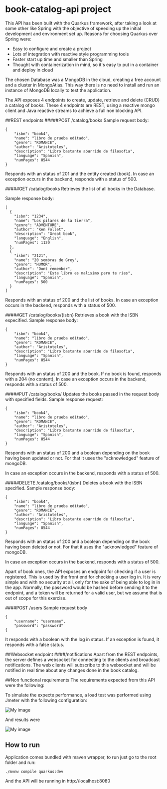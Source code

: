 # book-catalog-api project

This API has been built with the Quarkus framework, after taking a look at some other like Spring with the objective of speeding up the initial
development and environment set up. Reasons for choosing Quarkus over Spring were:
- Easy to configure and create a project
- Lots of integration with reactive style programming tools
- Faster start up time and smaller than Spring
- Thought with containerization in mind, so it's easy to put in a container and deploy in cloud

The chosen Database was a MongoDB in the cloud, creating a free account and a cluster in MongoAtlas. This way there is no need to install and run an instance of MongoDB locally to test the application. 

The API exposes 4 endpoints to create, update, retrieve and delete (CRUD) a catalog of books. These 4 endpoints are REST, using a reactive mongo client and Java reactive streams to achieve a full non blocking API.

##REST endpoints
#####POST /catalog/books
Sample request body:
````
{
    "isbn": "book4",
    "name": "libro de prueba editado",
    "genre": "ROMANCE",
    "author": "Aristoteles",
    "description": "Libro bastante aburrido de filosofia",
    "language": "Spanish",
    "numPages": 8544
}
````
Responds with an status of 201 and the entity created (book). In case an exception occurs in the backend, responds with a status of 500.


#####GET /catalog/books
Retrieves the list of all books in the Database.

Sample response body:
````
[
  {
    "isbn": "1234",
    "name": "Los pilares de la tierra",
    "genre": "ADVENTURE",
    "author": "Ken Follet",
    "description": "Great book",
    "language": "English",
    "numPages": 1120
  },
  {
    "isbn": "2121",
    "name": "20 sombras de Grey",
    "genre": "HUMOR",
    "author": "Dont remember",
    "description": "Este libro es malisimo pero te ries",
    "language": "Spanish",
    "numPages": 500
  }
]
````
Responds with an status of 200 and the list of books. In case an exception occurs in the backend, responds with a status of 500.

#####GET /catalog/books/{isbn}
Retrieves a book with the ISBN especified. 
Sample response body:
````
{
    "isbn": "book4",
    "name": "libro de prueba editado",
    "genre": "ROMANCE",
    "author": "Aristoteles",
    "description": "Libro bastante aburrido de filosofia",
    "language": "Spanish",
    "numPages": 8544
}
````
Responds with an status of 200 and the book. If no book is found, responds with a 204 (no content),
In case an exception occurs in the backend, responds with a status of 500.

#####PUT /catalog/books/
Updates the books passed in the request body with specified fields.
Sample response request:
````
{
    "isbn": "book4",
    "name": "libro de prueba editado",
    "genre": "ROMANCE",
    "author": "Aristoteles",
    "description": "Libro bastante aburrido de filosofia",
    "language": "Spanish",
    "numPages": 8544
}
````
Responds with an status of 200 and a boolean depending on the book having been updated or not. For that it uses the "acknowledged" feature of mongoDB.
 
In case an exception occurs in the backend, responds with a status of 500.

#####DELETE /catalog/books/{isbn}
Deletes a book with the ISBN specified. 
Sample response body:
````
{
    "isbn": "book4",
    "name": "libro de prueba editado",
    "genre": "ROMANCE",
    "author": "Aristoteles",
    "description": "Libro bastante aburrido de filosofia",
    "language": "Spanish",
    "numPages": 8544
}
````
Responds with an status of 200 and a boolean depending on the book having been deleted or not. For that it uses the "acknowledged" feature of mongoDB.
 
In case an exception occurs in the backend, responds with a status of 500.


Apart of book ones, the API exposes an endpoint for checking if a user is registered. This is used by the front end for checking a user log in. It is very simple and with no security at all, only for the sake of being able to log in in the app. Normally, the password would be hashed before sending it to the endpoint, and a token will be returned for a valid user, but we assume that is out of scope for this exercise.

####POST /users
Sample request body
```
{
    "username": "username",
    "password": "password"
{
````
It responds with a boolean with the log in status. If an exception is found, it responds with a false status.

##Websocket endpoint
####/notifications
Apart from the REST endpoints, the server defines a websocket for connecting to the clients and broadcast notifications. 
The web clients will subscribe to this websocket and will be notified in real time about any changes done in the book catalog.

##Non functional requirements
The requirements expected from this API were the following:

To simulate the expecte performance, a load test was performed using Jmeter with the following configuration:

![My image](readmeImages/jmeterconfig.png)

And results were

![My image](readmeImages/jmeterResults.png)

## How to run
Application comes bundled with maven wrapper, to run just go to the root folder and run:

```
./mvnw compile quarkus:dev
```
And the API will be running in http://localhost:8080
